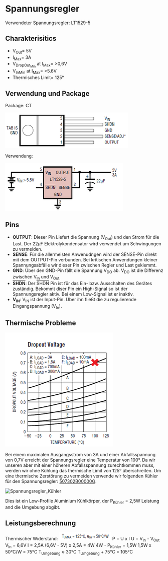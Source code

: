 # Spannungsregler


Verwendeter Spannungsregler: LT1529-5

## **Charakterisitics**
* V<sub>Out</sub>= 5V
* I<sub>Max</sub>= 3A
* V<sub>DropOut<sub>Min</sub></sub> at I<sub>Max</sub>= >0,6V 
* V<sub>In</sub><sub>Min</sub> at I<sub>Max</sub>= >5.6V 
* Thermisches Limit= 125°

## **Verwendung und Package**
Package: CT

 ![Spannungsregler_Package](https://github.com/Siraman25/Infrabot/blob/master/Dokumentation/Bilder/Spannungsregler/Spannungsregler_Package.png?raw=true)
 
 Verwendung:
 
 ![Spannungsregler_Anwendung](https://github.com/Siraman25/Infrabot/blob/master/Dokumentation/Bilder/Spannungsregler/Spannungsregler_Anwendung.png?raw=true)
 
 ## **Pins**
 * **OUTPUT**: 
 Dieser Pin Liefert die Spannung (V<sub>Out</sub>) und den Strom für die Last. Der 22$\mu$F Elektrolykondensator wird verwendet um Schwingungen zu vermeiden.
 * **SENSE**:
 Für die allermeisten Anwenudngen wird der SENSE-Pin direkt mit dem OUTPUT-Pin verbunden. Bei kritischen Anwendungen kleiner Spannungsabfälle wir dieser Pin zwischen Regler und Last geklemmt.
 * **GND**:
 Über den GND-Pin fällt die Spannung V<sub>DO</sub> ab. V<sub>DO</sub> ist die Differenz zwischen V<sub>In</sub> und V<sub>Out.
 * **<span style="text-decoration:overline">SHDN</span>**: 
 Der <span style="text-decoration:overline">SHDN</span> Pin ist für das Ein- bzw. Ausschalten des Gerätes zuständig. Bekommt diser Pin ein High-Signal so ist der Spannungsregler aktiv. Bei einem Low-Signal ist er inaktiv.
 * **V<sub>IN</sub>**:
 V<sub>IN</sub> ist der Input-Pin. Über ihn fließt die zu regulierende Eingangspannung (V<sub>In</sub>).
	
## **Thermische Probleme** 

![Spannungsregler_DropoutVoltage](https://github.com/Siraman25/Infrabot/blob/master/Dokumentation/Bilder/Spannungsregler/Spannungsregler_DropoutVoltage.png?raw=true)
	
Bei einem maximalen Ausgangsstrom von 3A und einer Abfallsspannung von 0,7V erreicht der Spannungsregler eine Temperatur von 100°. Da wir unseren aber mit einer höheren Abfallsspannung zurechtkommen muss, werden wir ohne Kühlung das thermische Limit von 125° überschreiten. Um eine thermische Zerstörung zu vermeiden verwende wir folgenden Kühler für den Spannungsregler: [507302B00000G](https://www.digikey.it/en/products/detail/507302B00000G/HS115-ND/5849?itemSeq=383854613). 

![Spannungsregler_Kühler](https://github.com/Siraman25/Infrabot/blob/master/Dokumentation/Bilder/Spannungsregler/Spannungsregler_Kühler.png?raw=true)

Dies ist ein Low-Profile Aluminium Kühlkörper, der P<sub>Kühler</sub> = 2,5W Leistung and die Umgebung abgibt.
	
## **Leistungsberechnung**
	
Thermischer Widerstand:
![Spannungsregler_ThermischerWiderstand](https://github.com/Siraman25/Infrabot/blob/master/Dokumentation/Bilder/Spannungsregler/Spannungsregler_ThermischerWiderstand.png?raw=true)
	P = U x I
	U = V<sub>In</sub> - V<sub>Out</sub>
	V<sub>In</sub> = 6,6V
	I = 2,5A
	(6,6V - 5V) x 2,5A = 4W
	4W - P<sub>Kühler</sub> = 1,5W
	1,5W x 50°C/W = 75°C
	T<sub>Umgebung</sub> $\approx$ 30°C
	T<sub>Umgebung</sub> + 75°C = 105°C
